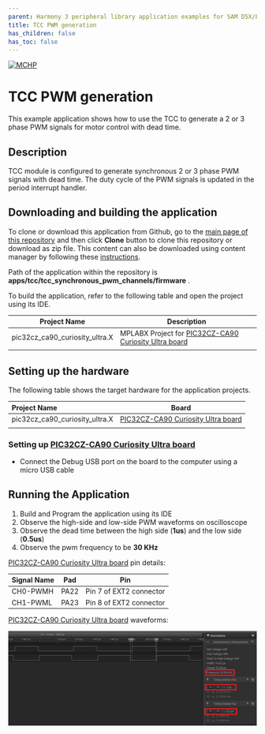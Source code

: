 ```yaml
---
parent: Harmony 3 peripheral library application examples for SAM D5X/E5X family
title: TCC PWM generation
has_children: false
has_toc: false
---
```


[![MCHP](https://www.microchip.com/ResourcePackages/Microchip/assets/dist/images/logo.png)](https://www.microchip.com)

# TCC PWM generation

This example application shows how to use the TCC to generate a 2 or 3 phase PWM signals for motor control with dead time.

## Description

TCC module is configured to generate synchronous 2 or 3 phase PWM signals with dead time. The duty cycle of the PWM signals is updated in the period interrupt handler.

## Downloading and building the application

To clone or download this application from Github, go to the [main page of this repository](https://github.com/Microchip-MPLAB-Harmony/csp_apps_pic32cz_ca) and then click **Clone** button to clone this repository or download as zip file.
This content can also be downloaded using content manager by following these [instructions](https://github.com/Microchip-MPLAB-Harmony/contentmanager/wiki).

Path of the application within the repository is **apps/tcc/tcc_synchronous_pwm_channels/firmware** .

To build the application, refer to the following table and open the project using its IDE.

| Project Name      | Description                                    |
| ----------------- | ---------------------------------------------- |
| pic32cz_ca90_curiosity_ultra.X    | MPLABX Project for [PIC32CZ-CA90 Curiosity Ultra board](https://www.microchip.com/developmenttools/ProductDetails/)|
|||

## Setting up the hardware

The following table shows the target hardware for the application projects.

| Project Name| Board|
|:---------|:---------:|
| pic32cz_ca90_curiosity_ultra.X    | [PIC32CZ-CA90 Curiosity Ultra board](https://www.microchip.com/developmenttools/ProductDetails/)|
|||

### Setting up [PIC32CZ-CA90 Curiosity Ultra board](https://www.microchip.com/developmenttools/ProductDetails/)

- Connect the Debug USB port on the board to the computer using a micro USB cable

## Running the Application

1. Build and Program the application using its IDE
2. Observe the high-side and low-side PWM waveforms on oscilloscope
3. Observe the dead time between the high side (**1us**) and the low side (**0.5us**)
4. Observe the pwm frequency to be **30 KHz**

[PIC32CZ-CA90 Curiosity Ultra board](https://www.microchip.com/developmenttools/ProductDetails/) pin details:

|Signal Name| Pad   | Pin |
|-----------|-------|-----|
| CH0-PWMH  | PA22  | Pin 7 of EXT2 connector  |
| CH1-PWML  | PA23  | Pin 8 of EXT2 connector |


[PIC32CZ-CA90 Curiosity Ultra board](https://www.microchip.com/developmenttools/ProductDetails/) waveforms:

  ![output](images/output_tcc_synchronous_pwm_channels.png)
